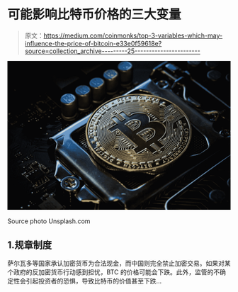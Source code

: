 # 可能影响比特币价格的三大变量

> 原文：<https://medium.com/coinmonks/top-3-variables-which-may-influence-the-price-of-bitcoin-e33e0f59618e?source=collection_archive---------25----------------------->

![](img/bb58c0388e627e2519a9e86883e259bc.png)

Source photo Unsplash.com

## 1.规章制度

萨尔瓦多等国家承认加密货币为合法现金，而中国则完全禁止加密交易。如果对某个政府的反加密货币行动感到担忧，BTC 的价格可能会下跌。此外，监管的不确定性会引起投资者的恐惧，导致比特币的价值甚至下跌…